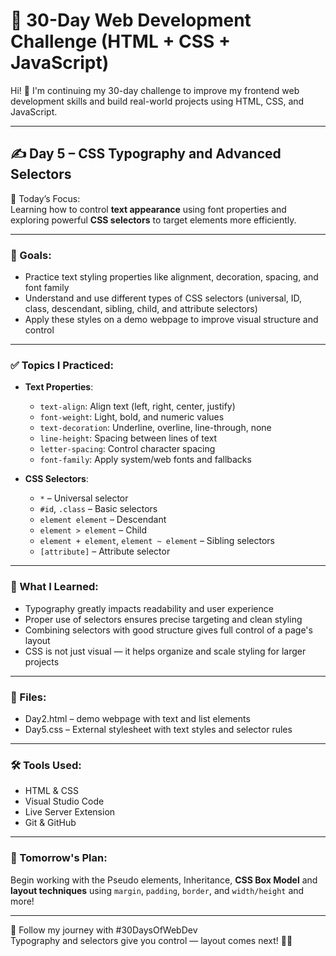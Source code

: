 # 🚀 30-Day Web Development Challenge (HTML + CSS + JavaScript)

Hi! 👋 I'm continuing my 30-day challenge to improve my frontend web development skills and build real-world projects using HTML, CSS, and JavaScript.

---

## ✍️ Day 5 – CSS Typography and Advanced Selectors

📌 Today’s Focus:  
Learning how to control **text appearance** using font properties and exploring powerful **CSS selectors** to target elements more efficiently.

---

### 🎯 Goals:
- Practice text styling properties like alignment, decoration, spacing, and font family  
- Understand and use different types of CSS selectors (universal, ID, class, descendant, sibling, child, and attribute selectors)  
- Apply these styles on a demo webpage to improve visual structure and control

---

### ✅ Topics I Practiced:
- **Text Properties**:
  - `text-align`: Align text (left, right, center, justify)  
  - `font-weight`: Light, bold, and numeric values  
  - `text-decoration`: Underline, overline, line-through, none  
  - `line-height`: Spacing between lines of text  
  - `letter-spacing`: Control character spacing  
  - `font-family`: Apply system/web fonts and fallbacks  

- **CSS Selectors**:
  - `*` – Universal selector  
  - `#id`, `.class` – Basic selectors  
  - `element element` – Descendant  
  - `element > element` – Child  
  - `element + element`, `element ~ element` – Sibling selectors  
  - `[attribute]` – Attribute selector  

---

### 🧠 What I Learned:
- Typography greatly impacts readability and user experience  
- Proper use of selectors ensures precise targeting and clean styling  
- Combining selectors with good structure gives full control of a page's layout  
- CSS is not just visual — it helps organize and scale styling for larger projects

---

### 📁 Files:
- Day2.html – demo webpage with text and list elements  
- Day5.css – External stylesheet with text styles and selector rules

---

### 🛠️ Tools Used:
- HTML & CSS  
- Visual Studio Code  
- Live Server Extension  
- Git & GitHub

---

### 📌 Tomorrow's Plan:
Begin working with the Pseudo elements, Inheritance, **CSS Box Model** and **layout techniques** using `margin`, `padding`, `border`, and `width/height` and more!

---

🔖 Follow my journey with #30DaysOfWebDev  
Typography and selectors give you control — layout comes next! 🚀✨